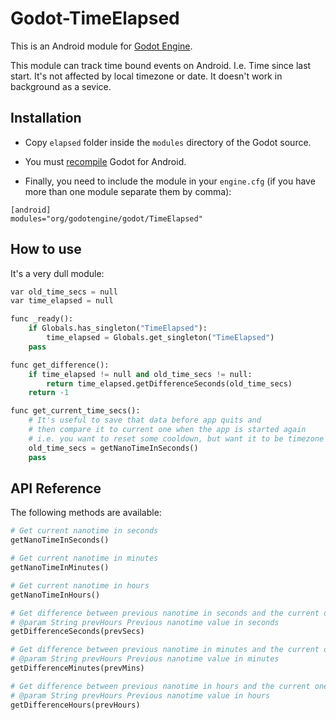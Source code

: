 # Godot-TimeElapsed
This is an Android module for [Godot Engine](https://github.com/okamstudio/godot).

This module can track time bound events on Android. I.e. Time since last start. It's not affected by local timezone or date. It doesn't work in background as a sevice.

## Installation
- Copy `elapsed` folder inside the `modules` directory of the Godot source.

- You must [recompile](https://godot.readthedocs.io/en/stable/development/compiling/compiling_for_android.html) Godot for Android.

- Finally, you need to include the module in your `engine.cfg` (if you have more than one module separate them by comma):
```
[android]
modules="org/godotengine/godot/TimeElapsed"
``` 

## How to use
It's a very dull module:

```python
var old_time_secs = null
var time_elapsed = null

func _ready():
    if Globals.has_singleton("TimeElapsed"):
        time_elapsed = Globals.get_singleton("TimeElapsed")
    pass

func get_difference():
    if time_elapsed != null and old_time_secs != null:
        return time_elapsed.getDifferenceSeconds(old_time_secs)
    return -1

func get_current_time_secs():
    # It's useful to save that data before app quits and
    # then compare it to current one when the app is started again
    # i.e. you want to reset some cooldown, but want it to be timezone independent
    old_time_secs = getNanoTimeInSeconds()
    pass
```

## API Reference
The following methods are available:

```python
# Get current nanotime in seconds
getNanoTimeInSeconds()

# Get current nanotime in minutes
getNanoTimeInMinutes()

# Get current nanotime in hours
getNanoTimeInHours()

# Get difference between previous nanotime in seconds and the current one
# @param String prevHours Previous nanotime value in seconds
getDifferenceSeconds(prevSecs)

# Get difference between previous nanotime in minutes and the current one
# @param String prevHours Previous nanotime value in minutes
getDifferenceMinutes(prevMins)

# Get difference between previous nanotime in hours and the current one
# @param String prevHours Previous nanotime value in hours
getDifferenceHours(prevHours)
```
